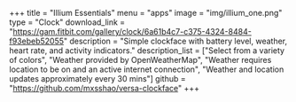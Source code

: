 +++
title = "Illium Essentials"
menu = "apps"
image = "img/illium_one.png"
type = "Clock"
download_link = "https://gam.fitbit.com/gallery/clock/6a61b4c7-c375-4324-8484-f93ebeb52055"
description = "Simple clockface with battery level, weather, heart rate, and activity indicators."
description_list = ["Select from a variety of colors", "Weather provided by OpenWeatherMap", "Weather requires location to be on and an active internet connection", "Weather and location updates approximately every 30 mins"]
github = "https://github.com/mxsshao/versa-clockface"
+++